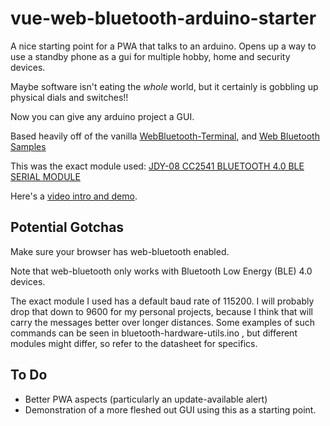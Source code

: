 # vue-web-bluetooth-arduino-starter

A nice starting point for a PWA that talks to an arduino.
Opens up a way to use a standby phone as a gui for multiple hobby, home and security devices.

Maybe software isn't eating the *whole* world, but it certainly is gobbling up physical dials and switches!!

Now you can give any arduino project a GUI.

Based heavily off of the vanilla [WebBluetooth-Terminal](https://github.com/hewittwill/WebBluetooth-Terminal), and [Web Bluetooth Samples](https://googlechrome.github.io/samples/web-bluetooth/)

This was the exact module used: [JDY-08 CC2541 BLUETOOTH 4.0 BLE SERIAL MODULE](https://www.diyelectronics.co.za/store/bluetooth/1441-jdy-08-cc2541-bluetooth-40-ble-serial-module.html)

Here's a [video intro and demo](https://www.youtube.com/watch?v=4jZKu5tQWnM).


## Potential Gotchas
Make sure your browser has web-bluetooth enabled.

Note that web-bluetooth only works with Bluetooth Low Energy (BLE) 4.0 devices.

The exact module I used has a default baud rate of 115200. I will probably drop that down to 9600 for my personal projects, because I think that will carry the messages better over longer distances. Some examples of such commands can be seen in bluetooth-hardware-utils.ino , but different modules might differ, so refer to the datasheet for specifics.

## To Do
- Better PWA aspects (particularly an update-available alert)
- Demonstration of a more fleshed out GUI using this as a starting point.
